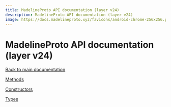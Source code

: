 ```yaml
---
title: MadelineProto API documentation (layer v24)
description: MadelineProto API documentation (layer v24)
image: https://docs.madelineproto.xyz/favicons/android-chrome-256x256.png
---
```

# MadelineProto API documentation (layer v24)

[Back to main documentation](..)  


[Methods](methods/)

[Constructors](constructors/)

[Types](types/)
